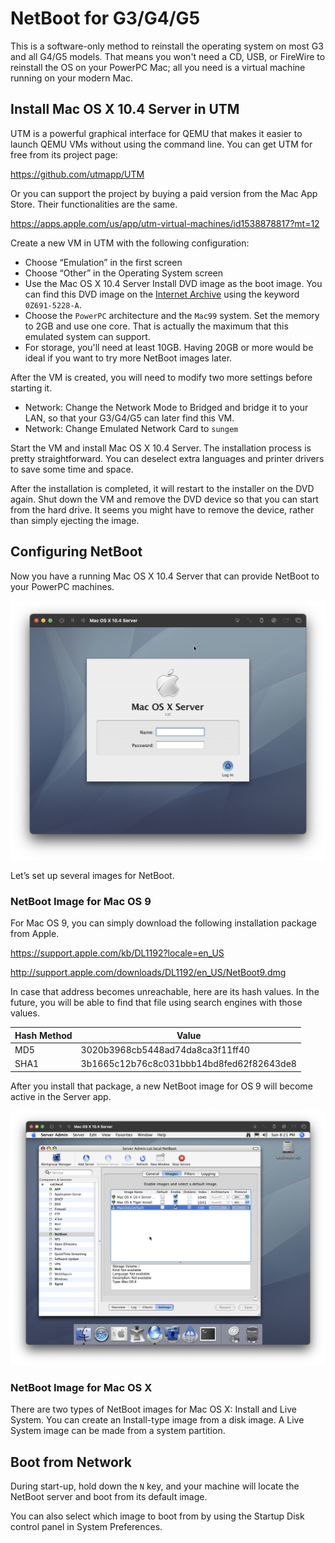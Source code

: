 # NetBoot for G3/G4/G5

This is a software-only method to reinstall the operating system on most G3 and all G4/G5 models. That means you won't need a CD, USB, or FireWire to reinstall the OS on your PowerPC Mac; all you need is a virtual machine running on your modern Mac.

## Install Mac OS X 10.4 Server in UTM

UTM is a powerful graphical interface for QEMU that makes it easier to launch QEMU VMs without using the command line. You can get UTM for free from its project page:

https://github.com/utmapp/UTM

Or you can support the project by buying a paid version from the Mac App Store. Their functionalities are the same.

https://apps.apple.com/us/app/utm-virtual-machines/id1538878817?mt=12

Create a new VM in UTM with the following configuration:

- Choose “Emulation” in the first screen
- Choose “Other” in the Operating System screen
- Use the Mac OS X 10.4 Server Install DVD image as the boot image. You can find this DVD image on the [Internet Archive](https://archive.org) using the keyword `0Z691-5228-A`.
- Choose the `PowerPC` architecture and the `Mac99` system. Set the memory to 2GB and use one core. That is actually the maximum that this emulated system can support.
- For storage, you'll need at least 10GB. Having 20GB or more would be ideal if you want to try more NetBoot images later.

After the VM is created, you will need to modify two more settings before starting it.

- Network: Change the Network Mode to Bridged and bridge it to your LAN, so that your G3/G4/G5 can later find this VM.
- Network: Change Emulated Network Card to `sungem`

Start the VM and install Mac OS X 10.4 Server. The installation process is pretty straightforward. You can deselect extra languages and printer drivers to save some time and space.

After the installation is completed, it will restart to the installer on the DVD again. Shut down the VM and remove the DVD device so that you can start from the hard drive. It seems you might have to remove the device, rather than simply ejecting the image.

## Configuring NetBoot

Now you have a running Mac OS X 10.4 Server that can provide NetBoot to your PowerPC machines.

![](utm.png)

Let’s set up several images for NetBoot.

### NetBoot Image for Mac OS 9

For Mac OS 9, you can simply download the following installation package from Apple.

https://support.apple.com/kb/DL1192?locale=en_US

http://support.apple.com/downloads/DL1192/en_US/NetBoot9.dmg

In case that address becomes unreachable, here are its hash values. In the future, you will be able to find that file using search engines with those values.

|Hash Method|Value|
|---|---|
|MD5|3020b3968cb5448ad74da8ca3f11ff40|
|SHA1|3b1665c12b76c8c031bbb14bd8fed62f82643de8|

After you install that package, a new NetBoot image for OS 9 will become active in the Server app.

![](netboot-images.png)

### NetBoot Image for Mac OS X

There are two types of NetBoot images for Mac OS X: Install and Live System. You can create an Install-type image from a disk image. A Live System image can be made from a system partition.

## Boot from Network

During start-up, hold down the `N` key, and your machine will locate the NetBoot server and boot from its default image.

You can also select which image to boot from by using the Startup Disk control panel in System Preferences.